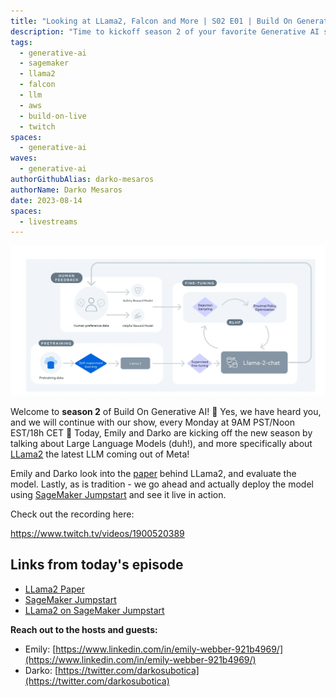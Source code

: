```yaml
---
title: "Looking at LLama2, Falcon and More | S02 E01 | Build On Generative AI"
description: "Time to kickoff season 2 of your favorite Generative AI show on Twitch. Today Emily and Darko look at a few imporat Large Language Models out there"
tags:
  - generative-ai
  - sagemaker
  - llama2
  - falcon
  - llm
  - aws
  - build-on-live
  - twitch
spaces:
  - generative-ai
waves:
  - generative-ai
authorGithubAlias: darko-mesaros
authorName: Darko Mesaros
date: 2023-08-14
spaces:
  - livestreams
---
```


![Screenshot of the llama2 training diagram](images/paperscr.webp "Training of Llama 2-Chat")

Welcome to **season 2** of Build On Generative AI! 🎉 Yes, we have heard you, and we will continue with our show, every Monday at 9AM PST/Noon EST/18h CET 👏 Today, Emily and Darko are kicking off the new season by talking about Large Language Models (duh!), and more specifically about [LLama2](https://huggingface.co/docs/transformers/main/model_doc/llama2) the latest LLM coming out of Meta!

Emily and Darko look into the [paper](https://arxiv.org/pdf/2307.09288.pdf) behind LLama2, and evaluate the model. Lastly, as is tradition - we go ahead and actually deploy the model using [SageMaker Jumpstart](https://go.aws/464j9qb) and see it live in action.

Check out the recording here:

https://www.twitch.tv/videos/1900520389

## Links from today's episode

- [LLama2 Paper](https://arxiv.org/pdf/2307.09288.pdf)
- [SageMaker Jumpstart](https://bit.ly/4437dmY)
- [LLama2 on SageMaker Jumpstart](https://aws.amazon.com/blogs/machine-learning/llama-2-foundation-models-from-meta-are-now-available-in-amazon-sagemaker-jumpstart/?sc_channel=el&sc_campaign=livestreams&sc_content=build-on-live&sc_geo=mult&sc_country=mult&sc_outcome=acq)

**Reach out to the hosts and guests:**

- Emily: [https://www.linkedin.com/in/emily-webber-921b4969/](https://www.linkedin.com/in/emily-webber-921b4969/) 
- Darko: [https://twitter.com/darkosubotica](https://twitter.com/darkosubotica)

